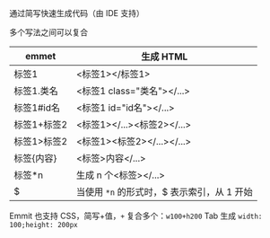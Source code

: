 通过简写快速生成代码（由 IDE 支持）

多个写法之间可以复合

| emmet       | 生成 HTML                                   |
| ----------- | ------------------------------------------- |
| 标签1       | <标签1></标签1>                             |
| 标签1.类名  | <标签1 class="类名"></...>                  |
| 标签1#id名  | <标签1 id="id名"></...>                     |
| 标签1+标签2 | <标签1></...><标签2></...>                  |
| 标签1>标签2 | <标签1><标签2></...></...>                  |
| 标签{内容}  | <标签>内容</...>                            |
| 标签\*n     | 生成 n 个<标签></...>                       |
| $           | 当使用 `*n` 的形式时，$ 表示索引，从 1 开始 |

Emmit 也支持 CSS，简写+值，`+` 复合多个：`w100+h200` Tab 生成 `width: 100;height: 200px`
